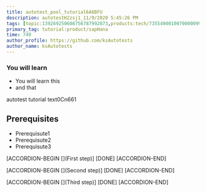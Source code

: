 ```yaml
---
title: autotest_pool_tutorial6A6BFU
description: autotestH2zsj1_11/9/2020 5:45:26 PM
tags: [topic:139269250608756787992873,products:tech/73554900100700000996,tutorial:experience/advanced]
primary_tag: tutorial:product/sapHana
time: 749
author_profile: https://github.com/ksAutotests
author_name: ksAutotests
---
```

### You will learn
- You will learn this
- and that

autotest tutorial text0Cn661

## Prerequisites
- Prerequisute1
- Prerequisute2
- Prerequisute3

[ACCORDION-BEGIN [](First step)]
[DONE]
[ACCORDION-END]

[ACCORDION-BEGIN [](Second step)]
[DONE]
[ACCORDION-END]

[ACCORDION-BEGIN [](Third step)]
[DONE]
[ACCORDION-END]

